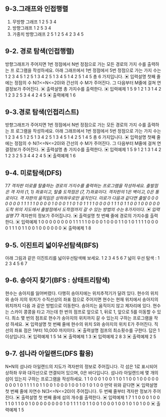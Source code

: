 ## 9-3.그래프와 인접행렬

1. 무방향 그래프
   1 2 5
   3 4
2. 방향그래프
   1 2 5
   3 4
3. 가중치 방향그래프
   2 5
   1 2 5
   4 2
   3 4
   5

## 9-2. 경로 탐색(인접행렬)

방향그래프가 주어지면 1번 정점에서 N번 정점으로 가는 모든 경로의 가지 수를 출력하는 프
로그램을 작성하세요. 아래 그래프에서 1번 정점에서 5번 정점으로 가는 가지 수는
1 2 3 4 5
1 2 5
1 3 4 2 5
1 3 4 5
1 4 2 5
1 4 5
총 6 가지입니다.
▣ 입력설명
첫째 줄에는 정점의 수 N(1<=N<=20)와 간선의 수 M가 주어진다. 그 다음부터 M줄에 걸쳐 연
결정보가 주어진다.
▣ 출력설명
총 가지수를 출력한다.
▣ 입력예제 1
5 9
1 2
1 3
1 4
2 1
2 3
2 5
3 4
4 2
4 5
▣ 출력예제 1
6

## 9-3.경로 탐색(인접리스트)

방향그래프가 주어지면 1번 정점에서 N번 정점으로 가는 모든 경로의 가지 수를 출력하는 프
로그램을 작성하세요. 아래 그래프에서 1번 정점에서 5번 정점으로 가는 가지 수는
1 2 3 4 5
1 2 5
1 3 4 2 5
1 3 4 5
1 4 2 5
1 4 5
총 6 가지입니다.
▣ 입력설명
첫째 줄에는 정점의 수 N(1<=N<=20)와 간선의 수 M가 주어진다. 그 다음부터 M줄에 걸쳐 연
결정보가 주어진다.
▣ 출력설명
총 가지수를 출력한다.
▣ 입력예제 1
5 9
1 2
1 3
1 4
2 1
2 3
2 5
3 4
4 2
4 5
▣ 출력예제 1
6

## 9-4. 미로탐색(DFS)

7*7 격자판 미로를 탈출하는 경로의 가지수를 출력하는 프로그램을 작성하세요. 출발점은 격
자의 (1, 1) 좌표이고, 탈출 도착점은 (7, 7)좌표이다. 격자판의 1은 벽이고, 0은 통로이다. 격
자판의 움직임은 상하좌우로만 움직인다. 미로가 다음과 같다면
출발 0 0 0 0 0 0
0 1 1 1 1 1 0
0 0 0 1 0 0 0
1 1 0 1 0 1 1
1 1 0 0 0 0 1
1 1 0 1 1 0 0
1 0 0 0 0 0 도착
위의 지도에서 출발점에서 도착점까지 갈 수 있는 방법의 수는 8가지이다.
▣ 입력설명
7*7 격자판의 정보가 주어집니다.
▣ 출력설명
첫 번째 줄에 경로의 가지수를 출력한다.
▣ 입력예제 1
0 0 0 0 0 0 0
0 1 1 1 1 1 0
0 0 0 1 0 0 0
1 1 0 1 0 1 1
1 1 0 0 0 0 1
1 1 0 1 1 0 0
1 0 0 0 0 0 0
▣ 출력예제 1
8

## 9-5. 이진트리 넓이우선탐색(BFS)

아래 그림과 같은 이진트리를 넓이우선탐색해 보세요.
1
2 3
4 5 6 7
넓이 우선 탐색 : 1 2 3 4 5 6 7

## 9-6. 송아지 찾기(BFS : 상태트리탐색)

현수는 송아지를 잃어버렸다. 다행히 송아지에는 위치추적기가 달려 있다. 현수의 위치와 송아
지의 위치가 수직선상의 좌표 점으로 주어지면 현수는 현재 위치에서 송아지의 위치까지 다음
과 같은 방법으로 이동한다. 송아지는 움직이지 않고 제자리에 있다.
현수는 스카이 콩콩을 타고 가는데 한 번의 점프로 앞으로 1, 뒤로 1, 앞으로 5를 이동할 수
있다. 최소 몇 번의 점프로 현수가 송아지의 위치까지 갈 수 있는지 구하는 프로그램을 작성
하세요.
▣ 입력설명
첫 번째 줄에 현수의 위치 S와 송아지의 위치 E가 주어진다. 직선의 좌표 점은 1부터 10,000
까지이다.
▣ 출력설명
점프의 최소횟수를 구한다. 답은 1이상입니다.
▣ 입력예제 1
5 14
▣ 출력예제 1
3
▣ 입력예제 2
8 3
▣ 출력예제 2
5

## 9-7. 섬나라 아일랜드(DFS 활용)

N\*N의 섬나라 아일랜드의 지도가 격자판의 정보로 주어집니다. 각 섬은 1로 표시되어 상하좌
우와 대각선으로 연결되어 있으며, 0은 바다입니다. 섬나라 아일랜드에 몇 개의 섬이 있는지
구하는 프로그램을 작성하세요.
1 1 0 0 0 1 0
0 1 1 0 1 1 0
0 1 0 0 0 0 0
0 0 0 1 0 1 1
1 1 0 1 1 0 0
1 0 0 0 1 0 0
1 0 1 0 1 0 0
만약 위와 같다면
▣ 입력설명
첫 번째 줄에 자연수 N(3<=N<=20)이 주어집니다.
두 번째 줄부터 격자판 정보가 주어진다.
▣ 출력설명
첫 번째 줄에 섬의 개수를 출력한다.
▣ 입력예제 1
7
1 1 0 0 0 1 0
0 1 1 0 1 1 0
0 1 0 0 0 0 0
0 0 0 1 0 1 1
1 1 0 1 1 0 0
1 0 0 0 1 0 0
1 0 1 0 1 0 0
▣ 출력예제 1
5
